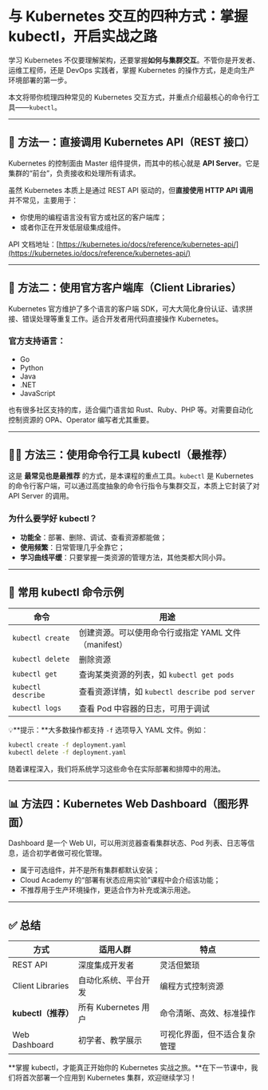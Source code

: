 # 与 Kubernetes 交互的四种方式：掌握 kubectl，开启实战之路

学习 Kubernetes 不仅要理解架构，还要掌握**如何与集群交互**。不管你是开发者、运维工程师，还是 DevOps 实践者，掌握 Kubernetes 的操作方式，是走向生产环境部署的第一步。

本文将带你梳理四种常见的 Kubernetes 交互方式，并重点介绍最核心的命令行工具——`kubectl`。

---

## 🔗 方法一：直接调用 Kubernetes API（REST 接口）

Kubernetes 的控制面由 Master 组件提供，而其中的核心就是 **API Server**。它是集群的“前台”，负责接收和处理所有请求。

虽然 Kubernetes 本质上是通过 REST API 驱动的，但**直接使用 HTTP API 调用**并不常见，主要用于：

- 你使用的编程语言没有官方或社区的客户端库；
- 或者你正在开发低层级集成组件。

API 文档地址：[https://kubernetes.io/docs/reference/kubernetes-api/](https://kubernetes.io/docs/reference/kubernetes-api/)

---

## 🧰 方法二：使用官方客户端库（Client Libraries）

Kubernetes 官方维护了多个语言的客户端 SDK，可大大简化身份认证、请求拼接、错误处理等重复工作。适合开发者用代码直接操作 Kubernetes。

### 官方支持语言：

- Go
- Python
- Java
- .NET
- JavaScript

也有很多社区支持的库，适合偏门语言如 Rust、Ruby、PHP 等。对需要自动化控制资源的 OPA、Operator 编写者尤其重要。

---

## 🧑‍💻 方法三：使用命令行工具 kubectl（最推荐）

这是 **最常见也是最推荐** 的方式，是本课程的重点工具。`kubectl` 是 Kubernetes 的命令行客户端，可以通过高度抽象的命令行指令与集群交互，本质上它封装了对 API Server 的调用。

### 为什么要学好 kubectl？

- **功能全**：部署、删除、调试、查看资源都能做；
- **使用频繁**：日常管理几乎全靠它；
- **学习曲线平缓**：只要掌握一类资源的管理方法，其他类都大同小异。

---

## 🧪 常用 kubectl 命令示例

| 命令               | 用途                                                 |
| ------------------ | ---------------------------------------------------- |
| `kubectl create`   | 创建资源。可以使用命令行或指定 YAML 文件（manifest） |
| `kubectl delete`   | 删除资源                                             |
| `kubectl get`      | 查询某类资源的列表，如 `kubectl get pods`            |
| `kubectl describe` | 查看资源详情，如 `kubectl describe pod server`       |
| `kubectl logs`     | 查看 Pod 中容器的日志，可用于调试                    |

💡\*\*提示：\*\*大多数操作都支持 `-f` 选项导入 YAML 文件。例如：

```bash
kubectl create -f deployment.yaml
kubectl delete -f deployment.yaml
```

随着课程深入，我们将系统学习这些命令在实际部署和排障中的用法。

---

## 📊 方法四：Kubernetes Web Dashboard（图形界面）

Dashboard 是一个 Web UI，可以用浏览器查看集群状态、Pod 列表、日志等信息，适合初学者做可视化管理。

- 属于可选组件，并不是所有集群都默认安装；
- Cloud Academy 的“部署有状态应用实验”课程中会介绍该功能；
- 不推荐用于生产环境操作，更适合作为补充或演示用途。

---

## ✅ 总结

| 方式                | 适用人群             | 特点                         |
| ------------------- | -------------------- | ---------------------------- |
| REST API            | 深度集成开发者       | 灵活但繁琐                   |
| Client Libraries    | 自动化系统、平台开发 | 编程方式控制资源             |
| **kubectl（推荐）** | 所有 Kubernetes 用户 | 命令清晰、高效、标准操作     |
| Web Dashboard       | 初学者、教学展示     | 可视化界面，但不适合复杂管理 |

\*\*掌握 kubectl，才能真正开始你的 Kubernetes 实战之旅。\*\*在下一节课中，我们将首次部署一个应用到 Kubernetes 集群，欢迎继续学习！
